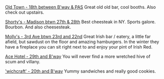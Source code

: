 [Old Town - 18th between B'way & PAS](www.oldtownbar.com/‎) 
Great old old bar, cool booths.  Also check out upstairs.

[Shorty's - Madison btwn 27th & 28th](http://www.shortysnyc.com/madison.php)
Best cheesteak in NY.  Sports galore.  Bourbon.  And also cheesesteak.

[Molly's - 3rd Ave btwn 23rd and 22nd](www.mollysshebeen.com/‎)
Great Irish bar / eatery, a little far afield, but sawdust on the floor and amazing hamburgers.  In the winter they have a fireplace you can sit right next to and enjoy your pint of Irish Red.

[Ace Hotel - 29th and B'way](http://www.acehotel.com/newyork) 
You will never find a more wretched hive of scum and villany.

['wichcraft' - 20th and B'way](http://wichcraftnyc.com/)
Yummy sandwiches and really good cookies.